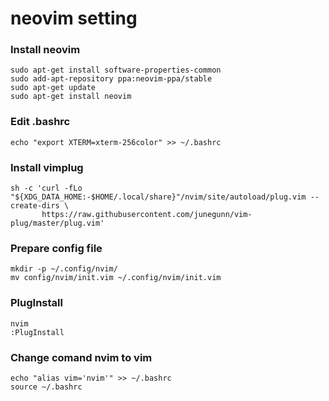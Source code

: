 # neovim setting

### Install neovim
```console
sudo apt-get install software-properties-common
sudo add-apt-repository ppa:neovim-ppa/stable
sudo apt-get update
sudo apt-get install neovim
```

### Edit .bashrc
```console
echo "export XTERM=xterm-256color" >> ~/.bashrc
```

### Install vimplug
```console
sh -c 'curl -fLo "${XDG_DATA_HOME:-$HOME/.local/share}"/nvim/site/autoload/plug.vim --create-dirs \
       https://raw.githubusercontent.com/junegunn/vim-plug/master/plug.vim'
```

### Prepare config file
```console
mkdir -p ~/.config/nvim/
mv config/nvim/init.vim ~/.config/nvim/init.vim
```

### PlugInstall
```console
nvim
:PlugInstall
```

### Change comand nvim to vim
```console
echo "alias vim='nvim'" >> ~/.bashrc
source ~/.bashrc
```
